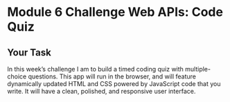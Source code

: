 # Module 6 Challenge Web APIs: Code Quiz

## Your Task
 

In this week’s challenge I am to build a timed coding quiz with multiple-choice questions. This app will run in the browser, and will feature dynamically updated HTML and CSS powered by JavaScript code that you write. It will have a clean, polished, and responsive user interface. 




